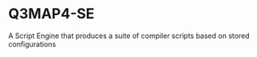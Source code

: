 # Q3MAP4-SE
A Script Engine that produces a suite of compiler scripts based on stored configurations
